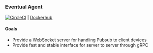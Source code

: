 ### Eventual Agent

[![CircleCI](https://dl.circleci.com/status-badge/img/gh/josh-tracey/eventual-agent/tree/master.svg?style=svg)](https://dl.circleci.com/status-badge/redirect/gh/josh-tracey/eventual-agent/tree/master) | [Dockerhub](https://hub.docker.com/r/adriftdev/eventual-agent)

#### Goals

- Provide a WebSocket server for handling Pubsub to client devices
- Provide fast and stable interface for server to server through gRPC







